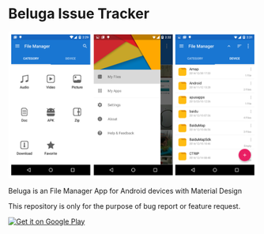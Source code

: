 # Beluga Issue Tracker

![Screenshots](https://raw.githubusercontent.com/hufeng03/beluga-issue-tracker/master/Screenshots/beluga.png)

Beluga is an File Manager App for Android devices with Material Design

This repository is only for the purpose of bug report or feature request.

<a href="https://play.google.com/store/apps/details?id=com.belugamobile.filemanager">
  <img alt="Get it on Google Play"
       src="https://developer.android.com/images/brand/en_generic_rgb_wo_60.png" />
</a>
